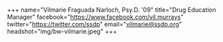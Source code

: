 +++
name="Vilmarie Fraguada Narloch, Psy.D. '09"
title="Drug Education Manager"
facebook="https://www.facebook.com/vil.murrays"
twitter="https://twitter.com/ssdp"
email="vilmarie@ssdp.org"
headshot="img/bw-vilmarie.jpeg"
+++

